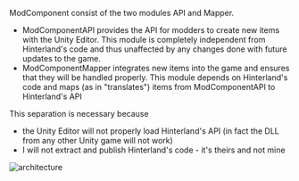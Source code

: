 ModComponent consist of the two modules API and Mapper.

* ModComponentAPI provides the API for modders to create new items with the Unity Editor. This module is completely independent from Hinterland's code and thus unaffected by any changes done with future updates to the game.
* ModComponentMapper integrates new items into the game and ensures that they will be handled properly. This module depends on Hinterland's code and maps (as in "translates") items from ModComponentAPI to Hinterland's API

This separation is necessary because
* the Unity Editor will not properly load Hinterland's API (in fact the DLL from any other Unity game will not work)
* I will not extract and publish Hinterland's code - it's theirs and not mine

![architecture](https://raw.githubusercontent.com/ds5678/ModComponent/master/Images/architecture.png)